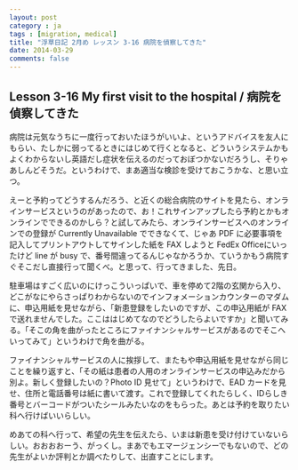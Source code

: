 ```yaml
---
layout: post
category : ja
tags : [migration, medical]
title: "浮草日記 2月め レッスン 3-16 病院を偵察してきた"
date: 2014-03-29
comments: false
---
```


## Lesson 3-16 My first visit to the hospital / 病院を偵察してきた

病院は元気なうちに一度行っておいたほうがいいよ、というアドバイスを友人にもらい、たしかに弱ってるときにはじめて行くとなると、どういうシステムかもよくわからないし英語だし症状を伝えるのだっておぼつかないだろうし、そりゃあしんどそうだ。というわけで、まあ適当な検診を受けておこうかな、と思い立つ。

えーと予約ってどうするんだろう、と近くの総合病院のサイトを見たら、オンラインサービスというのがあったので、お！これサインアップしたら予約とかもオンラインでできるのかしら？と試してみたら、オンラインサービスへのオンラインでの登録が Currently Unavailable でできなくて、じゃあ PDF に必要事項を記入してプリントアウトしてサインした紙を FAX しようと FedEx Officeにいったけど line が busy で、番号間違ってるんじゃなかろうか、ていうかもう病院すぐそこだし直接行って聞くべ。と思って、行ってきました、先日。

駐車場はすごく広いのにけっこういっぱいで、車を停めて2階の玄関から入り、どこがなにやらさっぱりわからないのでインフォメーションカウンターのマダムに、申込用紙を見せながら、「新患登録をしたいのですが、この申込用紙が FAX で送れませんでした。ここははじめてなのでどうしたらよいですか」と聞いてみる。「そこの角を曲がったところにファイナンシャルサービスがあるのでそこへいってみて」というわけで角を曲がる。

ファイナンシャルサービスの人に挨拶して、またもや申込用紙を見せながら同じことを繰り返すと、「その紙は患者の人用のオンラインサービスの申込みだから別よ。新しく登録したいの？Photo ID 見せて」というわけで、EAD カードを見せ、住所と電話番号は紙に書いて渡す。これで登録してくれたらしく、IDらしき番号とバーコードがついたシールみたいなのをもらった。あとは予約を取りたい科へ行けばいいらしい。

めあての科へ行って、希望の先生を伝えたら、いまは新患を受け付けていないらしい。おおおおーう、がっくし。まあでもエマージェンシーでもないので、どの先生がよいか評判とか調べたりして、出直すことにします。